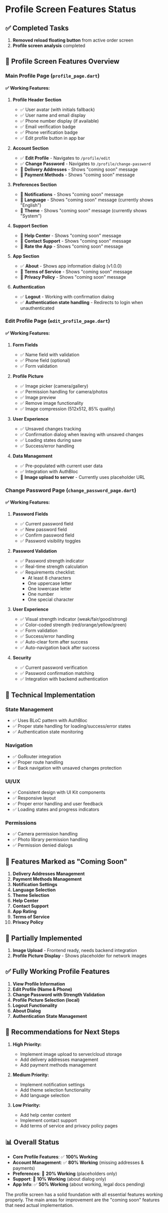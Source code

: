 # Profile Screen Features Status

## ✅ **Completed Tasks**
1. **Removed reload floating button** from active order screen
2. **Profile screen analysis** completed

## 📱 **Profile Screen Features Overview**

### **Main Profile Page** (`profile_page.dart`)

#### ✅ **Working Features:**

1. **Profile Header Section**
   - ✅ User avatar (with initials fallback)
   - ✅ User name and email display
   - ✅ Phone number display (if available)
   - ✅ Email verification badge
   - ✅ Phone verification badge
   - ✅ Edit profile button in app bar

2. **Account Section**
   - ✅ **Edit Profile** - Navigates to `/profile/edit`
   - ✅ **Change Password** - Navigates to `/profile/change-password`
   - 🚧 **Delivery Addresses** - Shows "coming soon" message
   - 🚧 **Payment Methods** - Shows "coming soon" message

3. **Preferences Section**
   - 🚧 **Notifications** - Shows "coming soon" message
   - 🚧 **Language** - Shows "coming soon" message (currently shows "English")
   - 🚧 **Theme** - Shows "coming soon" message (currently shows "System")

4. **Support Section**
   - 🚧 **Help Center** - Shows "coming soon" message
   - 🚧 **Contact Support** - Shows "coming soon" message
   - 🚧 **Rate the App** - Shows "coming soon" message

5. **App Section**
   - ✅ **About** - Shows app information dialog (v1.0.0)
   - 🚧 **Terms of Service** - Shows "coming soon" message
   - 🚧 **Privacy Policy** - Shows "coming soon" message

6. **Authentication**
   - ✅ **Logout** - Working with confirmation dialog
   - ✅ **Authentication state handling** - Redirects to login when unauthenticated

### **Edit Profile Page** (`edit_profile_page.dart`)

#### ✅ **Working Features:**

1. **Form Fields**
   - ✅ Name field with validation
   - ✅ Phone field (optional)
   - ✅ Form validation

2. **Profile Picture**
   - ✅ Image picker (camera/gallery)
   - ✅ Permission handling for camera/photos
   - ✅ Image preview
   - ✅ Remove image functionality
   - ✅ Image compression (512x512, 85% quality)

3. **User Experience**
   - ✅ Unsaved changes tracking
   - ✅ Confirmation dialog when leaving with unsaved changes
   - ✅ Loading states during save
   - ✅ Success/error handling

4. **Data Management**
   - ✅ Pre-populated with current user data
   - ✅ Integration with AuthBloc
   - 🚧 **Image upload to server** - Currently uses placeholder URL

### **Change Password Page** (`change_password_page.dart`)

#### ✅ **Working Features:**

1. **Password Fields**
   - ✅ Current password field
   - ✅ New password field
   - ✅ Confirm password field
   - ✅ Password visibility toggles

2. **Password Validation**
   - ✅ Password strength indicator
   - ✅ Real-time strength calculation
   - ✅ Requirements checklist:
     - At least 8 characters
     - One uppercase letter
     - One lowercase letter
     - One number
     - One special character

3. **User Experience**
   - ✅ Visual strength indicator (weak/fair/good/strong)
   - ✅ Color-coded strength (red/orange/yellow/green)
   - ✅ Form validation
   - ✅ Success/error handling
   - ✅ Auto-clear form after success
   - ✅ Auto-navigation back after success

4. **Security**
   - ✅ Current password verification
   - ✅ Password confirmation matching
   - ✅ Integration with backend authentication

## 🔧 **Technical Implementation**

### **State Management**
- ✅ Uses BLoC pattern with AuthBloc
- ✅ Proper state handling for loading/success/error states
- ✅ Authentication state monitoring

### **Navigation**
- ✅ GoRouter integration
- ✅ Proper route handling
- ✅ Back navigation with unsaved changes protection

### **UI/UX**
- ✅ Consistent design with UI Kit components
- ✅ Responsive layout
- ✅ Proper error handling and user feedback
- ✅ Loading states and progress indicators

### **Permissions**
- ✅ Camera permission handling
- ✅ Photo library permission handling
- ✅ Permission denied dialogs

## 🚧 **Features Marked as "Coming Soon"**

1. **Delivery Addresses Management**
2. **Payment Methods Management**
3. **Notification Settings**
4. **Language Selection**
5. **Theme Selection**
6. **Help Center**
7. **Contact Support**
8. **App Rating**
9. **Terms of Service**
10. **Privacy Policy**

## 🔄 **Partially Implemented**

1. **Image Upload** - Frontend ready, needs backend integration
2. **Profile Picture Display** - Shows placeholder for network images

## ✅ **Fully Working Profile Features**

1. **View Profile Information**
2. **Edit Profile (Name & Phone)**
3. **Change Password with Strength Validation**
4. **Profile Picture Selection (local)**
5. **Logout Functionality**
6. **About Dialog**
7. **Authentication State Management**

## 🎯 **Recommendations for Next Steps**

1. **High Priority:**
   - Implement image upload to server/cloud storage
   - Add delivery addresses management
   - Add payment methods management

2. **Medium Priority:**
   - Implement notification settings
   - Add theme selection functionality
   - Add language selection

3. **Low Priority:**
   - Add help center content
   - Implement contact support
   - Add terms of service and privacy policy pages

## 📊 **Overall Status**

- **Core Profile Features**: ✅ **100% Working**
- **Account Management**: ✅ **80% Working** (missing addresses & payments)
- **Preferences**: 🚧 **20% Working** (placeholders only)
- **Support**: 🚧 **10% Working** (about dialog only)
- **App Info**: ✅ **50% Working** (about working, legal docs pending)

The profile screen has a solid foundation with all essential features working properly. The main areas for improvement are the "coming soon" features that need actual implementation. 